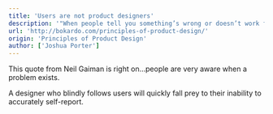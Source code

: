```yaml
---
title: 'Users are not product designers'
description: '"When people tell you something’s wrong or doesn’t work for them, they are almost always right. When they tell you exactly what they think is wrong and how to fix it, they are almost always wrong."'
url: 'http://bokardo.com/principles-of-product-design/'
origin: 'Principles of Product Design'
author: ['Joshua Porter']
---
```


This quote from Neil Gaiman is right on…people are very aware when a problem exists.

A designer who blindly follows users will quickly fall prey to their inability to accurately self-report.
